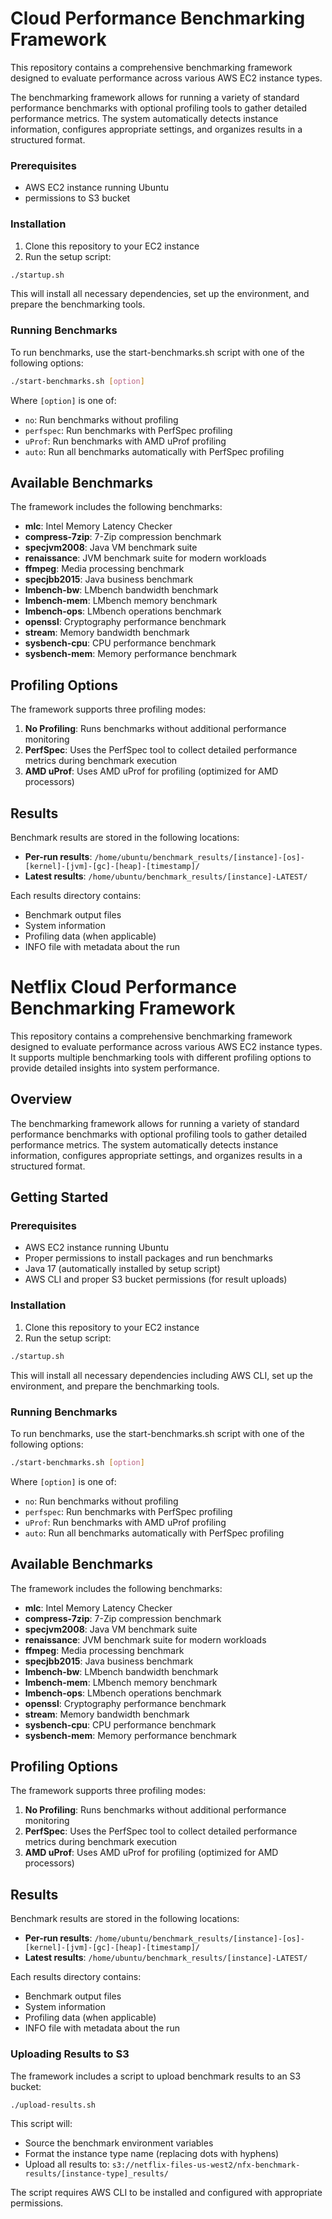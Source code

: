 # Cloud Performance Benchmarking Framework
This repository contains a comprehensive benchmarking framework designed to evaluate performance across various AWS EC2 instance types.

The benchmarking framework allows for running a variety of standard performance benchmarks with optional profiling tools to gather detailed performance metrics. The system automatically detects instance information, configures appropriate settings, and organizes results in a structured format.

### Prerequisites

- AWS EC2 instance running Ubuntu
- permissions to S3 bucket

### Installation

1. Clone this repository to your EC2 instance
2. Run the setup script:

```bash
./startup.sh
```

This will install all necessary dependencies, set up the environment, and prepare the benchmarking tools.

### Running Benchmarks

To run benchmarks, use the start-benchmarks.sh script with one of the following options:

```bash
./start-benchmarks.sh [option]
```

Where `[option]` is one of:
- `no`: Run benchmarks without profiling
- `perfspec`: Run benchmarks with PerfSpec profiling
- `uProf`: Run benchmarks with AMD uProf profiling
- `auto`: Run all benchmarks automatically with PerfSpec profiling

## Available Benchmarks

The framework includes the following benchmarks:

- **mlc**: Intel Memory Latency Checker
- **compress-7zip**: 7-Zip compression benchmark
- **specjvm2008**: Java VM benchmark suite
- **renaissance**: JVM benchmark suite for modern workloads
- **ffmpeg**: Media processing benchmark
- **specjbb2015**: Java business benchmark
- **lmbench-bw**: LMbench bandwidth benchmark
- **lmbench-mem**: LMbench memory benchmark
- **lmbench-ops**: LMbench operations benchmark
- **openssl**: Cryptography performance benchmark
- **stream**: Memory bandwidth benchmark
- **sysbench-cpu**: CPU performance benchmark
- **sysbench-mem**: Memory performance benchmark

## Profiling Options

The framework supports three profiling modes:

1. **No Profiling**: Runs benchmarks without additional performance monitoring
2. **PerfSpec**: Uses the PerfSpec tool to collect detailed performance metrics during benchmark execution
3. **AMD uProf**: Uses AMD uProf for profiling (optimized for AMD processors)

## Results

Benchmark results are stored in the following locations:

- **Per-run results**: `/home/ubuntu/benchmark_results/[instance]-[os]-[kernel]-[jvm]-[gc]-[heap]-[timestamp]/`
- **Latest results**: `/home/ubuntu/benchmark_results/[instance]-LATEST/`

Each results directory contains:
- Benchmark output files
- System information
- Profiling data (when applicable)
- INFO file with metadata about the run


# Netflix Cloud Performance Benchmarking Framework

This repository contains a comprehensive benchmarking framework designed to evaluate performance across various AWS EC2 instance types. It supports multiple benchmarking tools with different profiling options to provide detailed insights into system performance.

## Overview

The benchmarking framework allows for running a variety of standard performance benchmarks with optional profiling tools to gather detailed performance metrics. The system automatically detects instance information, configures appropriate settings, and organizes results in a structured format.

## Getting Started

### Prerequisites

- AWS EC2 instance running Ubuntu
- Proper permissions to install packages and run benchmarks
- Java 17 (automatically installed by setup script)
- AWS CLI and proper S3 bucket permissions (for result uploads)

### Installation

1. Clone this repository to your EC2 instance
2. Run the setup script:

```bash
./startup.sh
```

This will install all necessary dependencies including AWS CLI, set up the environment, and prepare the benchmarking tools.

### Running Benchmarks

To run benchmarks, use the start-benchmarks.sh script with one of the following options:

```bash
./start-benchmarks.sh [option]
```

Where `[option]` is one of:
- `no`: Run benchmarks without profiling
- `perfspec`: Run benchmarks with PerfSpec profiling
- `uProf`: Run benchmarks with AMD uProf profiling
- `auto`: Run all benchmarks automatically with PerfSpec profiling

## Available Benchmarks

The framework includes the following benchmarks:

- **mlc**: Intel Memory Latency Checker
- **compress-7zip**: 7-Zip compression benchmark
- **specjvm2008**: Java VM benchmark suite
- **renaissance**: JVM benchmark suite for modern workloads
- **ffmpeg**: Media processing benchmark
- **specjbb2015**: Java business benchmark
- **lmbench-bw**: LMbench bandwidth benchmark
- **lmbench-mem**: LMbench memory benchmark
- **lmbench-ops**: LMbench operations benchmark
- **openssl**: Cryptography performance benchmark
- **stream**: Memory bandwidth benchmark
- **sysbench-cpu**: CPU performance benchmark
- **sysbench-mem**: Memory performance benchmark

## Profiling Options

The framework supports three profiling modes:

1. **No Profiling**: Runs benchmarks without additional performance monitoring
2. **PerfSpec**: Uses the PerfSpec tool to collect detailed performance metrics during benchmark execution
3. **AMD uProf**: Uses AMD uProf for profiling (optimized for AMD processors)

## Results

Benchmark results are stored in the following locations:

- **Per-run results**: `/home/ubuntu/benchmark_results/[instance]-[os]-[kernel]-[jvm]-[gc]-[heap]-[timestamp]/`
- **Latest results**: `/home/ubuntu/benchmark_results/[instance]-LATEST/`

Each results directory contains:
- Benchmark output files
- System information
- Profiling data (when applicable)
- INFO file with metadata about the run

### Uploading Results to S3

The framework includes a script to upload benchmark results to an S3 bucket:

```bash
./upload-results.sh
```

This script will:
- Source the benchmark environment variables
- Format the instance type name (replacing dots with hyphens)
- Upload all results to: `s3://netflix-files-us-west2/nfx-benchmark-results/[instance-type]_results/`

The script requires AWS CLI to be installed and configured with appropriate permissions.
